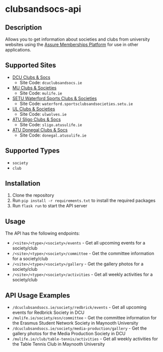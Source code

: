 # clubsandsocs-api

## Description

Allows you to get information about societies and clubs from university websites using the [Assure Memberships Platform](https://assurememberships.com) for use in other applications.

## Supported Sites

- [DCU Clubs & Socs](https://dcuclubsandsocs.ie)
  - Site Code: `dcuclubsandsocs.ie`
- [MU Clubs & Societies](https://mulife.ie/)
  - Site Code: `mulife.ie`
- [SETU Waterford Sports Clubs & Societies](https://waterford.sportsclubsandsocieties.setu.ie/)
  - Site Code: `waterford.sportsclubsandsocieties.setu.ie`
- [UL Clubs & Societies](https://ulwolves.ie/)
  - Site Code: `ulwolves.ie`
- [ATU Sligo Clubs & Socs](https://sligo.atusulife.ie/)
  - Site Code: `sligo.atusulife.ie`
- [ATU Donegal Clubs & Socs](https://donegal.atusulife.ie/)
  - Site Code: `donegal.atusulife.ie`
  
## Supported Types

- `society`
- `club`

## Installation

1. Clone the repository
2. Run `pip install -r requirements.txt` to install the required packages
3. Run `flask run` to start the API server

## Usage

The API has the following endpoints:

- `/<site>/<type>/<society>/events` - Get all upcoming events for a society/club
- `/<site>/<type>/<society>/committee` - Get the committee information for a society/club
- `/<site>/<type>/<society>/gallery` - Get the gallery photos for a society/club
- `/<site>/<type>/<society>/activities` - Get all weekly activities for a society/club

## API Usage Examples

- `/dcuclubsandsocs.ie/society/redbrick/events` - Get all upcoming events for Redbrick Society in DCU
- `/mulife.ie/society/esn/committee` - Get the committee information for the Erasmus Student Network Society in Maynooth University
- `/dcuclubsandsocs.ie/society/media-production/gallery` - Get the gallery photos for the Media Production Society in DCU
- `/mulife.ie/club/table-tennis/activities` - Get all weekly activities for the Table Tennis Club in Maynooth University